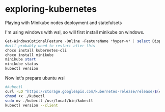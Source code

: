 # exploring-kubernetes
Playing with Minikube nodes deployment and statefulsets

I'm using windows with wsl, so will first install minikube on windows.

```powershell
Get-WindowsOptionalFeature -Online -FeatureName *hyper-v* | select DisplayName, FeatureName
#will probably need to restart after this
choco install kubernetes-cli
choco install minikube
minikube start
minikube status
kubectl version
```

Now let's prepare ubuntu wsl

```bash
#kubectl
curl -LO "https://storage.googleapis.com/kubernetes-release/release/$(curl -s https://storage.googleapis.com/kubernetes-release/release/stable.txt)/bin/linux/amd64/kubectl"
chmod +x ./kubectl
sudo mv ./kubectl /usr/local/bin/kubectl
kubectl version --client


```
